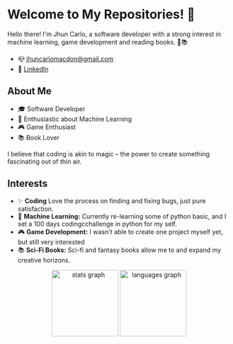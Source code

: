 # Welcome to My Repositories! 👋

Hello there! I'm Jhun Carlo, a software developer with a strong interest in machine learning, game development and reading books. 🚀📚
- 📪 jhuncarlomacdon@gmail.com
- 🔗 [LinkedIn](https://www.linkedin.com/in/macdon-jhun-carlo-34670a26b)

## About Me

- 🎓 Software Developer
- 🤖 Enthusiastic about Machine Learning
- 🎮 Game Enthusiast
- 📚 Book Lover

I believe that coding is akin to magic – the power to create something fascinating out of thin air.

## Interests

- ✨ **Coding** Love the process on finding and fixing bugs, just pure satisfaction.
- 🤖 **Machine Learning:** Currently re-learning some of python basic, and I set a 100 days codingcchallenge in python for my self.
- 🎮 **Game Development:** I wasn't able to create one project myself yet, but still very interested
- 📚 **Sci-Fi Books:** Sci-fi and fantasy books allow me to and expand my creative horizons.



<div align="center">
 <img src="https://github-readme-stats.vercel.app/api?username=ACEKaito1412&hide_title=false&hide_rank=false&show_icons=true&include_all_commits=true&count_private=true&disable_animations=false&theme=dracula&locale=en&hide_border=false&order=1" height="150" alt="stats graph"  />
  <img src="https://github-readme-stats.vercel.app/api/top-langs?username=ACEKaito1412&locale=en&hide_title=false&layout=compact&card_width=320&langs_count=5&theme=dracula&hide_border=false&order=2" height="150" alt="languages graph"  />
</div>
